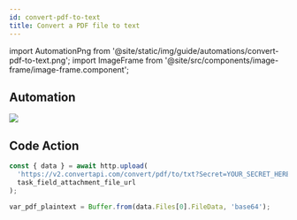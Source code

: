 ```yaml
---
id: convert-pdf-to-text
title: Convert a PDF file to text
---
```


import AutomationPng from '@site/static/img/guide/automations/convert-pdf-to-text.png';
import ImageFrame from '@site/src/components/image-frame/image-frame.component';

## Automation

<ImageFrame><img src={AutomationPng}  /></ImageFrame>

## Code Action

```ts
const { data } = await http.upload(
  'https://v2.convertapi.com/convert/pdf/to/txt?Secret=YOUR_SECRET_HERE',
  task_field_attachment_file_url
);

var_pdf_plaintext = Buffer.from(data.Files[0].FileData, 'base64');
```
